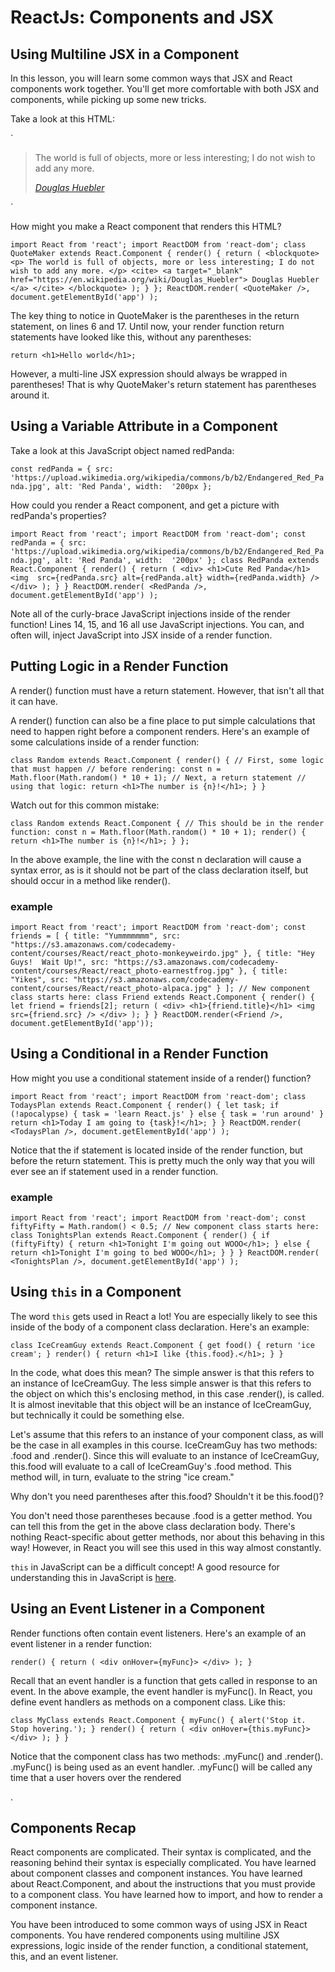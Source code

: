 # ReactJs: Components and JSX

## Using Multiline JSX in a Component
In this lesson, you will learn some common ways that JSX and React components work together. You'll get more comfortable with both JSX and components, while picking up some new tricks.

Take a look at this HTML:

`<blockquote>
  <p>
    The world is full of objects, more or less interesting; I do not wish to add any more.
  </p>
  <cite>
    <a target="_blank"
      href="https://en.wikipedia.org/wiki/Douglas_Huebler">
      Douglas Huebler
    </a>
  </cite>
</blockquote>`

How might you make a React component that renders this HTML?

`import React from 'react';
import ReactDOM from 'react-dom';
class QuoteMaker extends React.Component {
  render() {
    return (
      <blockquote>
        <p>
          The world is full of objects, more or less interesting; I do not wish to add any more.
        </p>
        <cite>
          <a target="_blank"
            href="https://en.wikipedia.org/wiki/Douglas_Huebler">
            Douglas Huebler
          </a>
        </cite>
      </blockquote>
    );
  }
};
ReactDOM.render(
  <QuoteMaker />,
  document.getElementById('app')
);
`

The key thing to notice in QuoteMaker is the parentheses in the return statement, on lines 6 and 17. Until now, your render function return statements have looked like this, without any parentheses:

`return <h1>Hello world</h1>;`

However, a multi-line JSX expression should always be wrapped in parentheses! That is why QuoteMaker's return statement has parentheses around it.


## Using a Variable Attribute in a Component
Take a look at this JavaScript object named redPanda:

`const redPanda = {
  src:  'https://upload.wikimedia.org/wikipedia/commons/b/b2/Endangered_Red_Panda.jpg',
  alt: 'Red Panda',
  width:  '200px
};`

How could you render a React component, and get a picture with redPanda's properties?

`import React from 'react';
import ReactDOM from 'react-dom';
const redPanda = {
  src: 'https://upload.wikimedia.org/wikipedia/commons/b/b2/Endangered_Red_Panda.jpg',
  alt: 'Red Panda',
  width:  '200px'
};
class RedPanda extends React.Component {
  render() {
    return (
      <div>
        <h1>Cute Red Panda</h1>
        <img 
          src={redPanda.src}
          alt={redPanda.alt}
          width={redPanda.width} />
      </div>
    );
  }
}
ReactDOM.render(
  <RedPanda />,
  document.getElementById('app')
);
`

Note all of the curly-brace JavaScript injections inside of the render function! Lines 14, 15, and 16 all use JavaScript injections. You can, and often will, inject JavaScript into JSX inside of a render function.


## Putting Logic in a Render Function
A render() function must have a return statement. However, that isn't all that it can have.

A render() function can also be a fine place to put simple calculations that need to happen right before a component renders. Here's an example of some calculations inside of a render function:

`class Random extends React.Component {
  render() {
    // First, some logic that must happen
    // before rendering:
    const n = Math.floor(Math.random() * 10 + 1);
    // Next, a return statement
    // using that logic:
    return <h1>The number is {n}!</h1>;
  }
}`

Watch out for this common mistake:

`class Random extends React.Component {
  // This should be in the render function:
  const n = Math.floor(Math.random() * 10 + 1);
  render() {
    return <h1>The number is {n}!</h1>;
  }
};`

In the above example, the line with the const n declaration will cause a syntax error, as is it should not be part of the class declaration itself, but should occur in a method like render().

### example 

`import React from 'react';
import ReactDOM from 'react-dom';
const friends = [
  {
    title: "Yummmmmmm",
    src: "https://s3.amazonaws.com/codecademy-content/courses/React/react_photo-monkeyweirdo.jpg"
  },
  {
    title: "Hey Guys!  Wait Up!",
    src: "https://s3.amazonaws.com/codecademy-content/courses/React/react_photo-earnestfrog.jpg"
  },
  {
    title: "Yikes",
    src: "https://s3.amazonaws.com/codecademy-content/courses/React/react_photo-alpaca.jpg"
  }
];
// New component class starts here:
class Friend extends React.Component {
  render() {
    let friend = friends[2];
    return (
      <div>
        <h1>{friend.title}</h1>
        <img src={friend.src} />
      </div>
    );
  }
}
ReactDOM.render(<Friend />, document.getElementById('app'));`


## Using a Conditional in a Render Function
How might you use a conditional statement inside of a render() function?

`import React from 'react';
import ReactDOM from 'react-dom';
class TodaysPlan extends React.Component {
  render() {
    let task;
    if (!apocalypse) {
      task = 'learn React.js'
    } else {
      task = 'run around'
    }
    return <h1>Today I am going to {task}!</h1>;
  }
}
ReactDOM.render(
  <TodaysPlan />,
  document.getElementById('app')
);`

Notice that the if statement is located inside of the render function, but before the return statement. This is pretty much the only way that you will ever see an if statement used in a render function.

### example 
`import React from 'react';
import ReactDOM from 'react-dom';
const fiftyFifty = Math.random() < 0.5;
// New component class starts here:
class TonightsPlan extends React.Component {
  render() {
    if (fiftyFifty) {
      return <h1>Tonight I'm going out WOOO</h1>;
    } else {
      return <h1>Tonight I'm going to bed WOOO</h1>;
    }
  }
}
ReactDOM.render(
  <TonightsPlan />,
  document.getElementById('app')
);`


## Using `this` in a Component
The word `this` gets used in React a lot! You are especially likely to see this inside of the body of a component class declaration. Here's an example:

`class IceCreamGuy extends React.Component {
  get food() {
    return 'ice cream';
  }
  render() {
    return <h1>I like {this.food}.</h1>;
  }
}`

In the code, what does this mean? The simple answer is that this refers to an instance of IceCreamGuy. The less simple answer is that this refers to the object on which this's enclosing method, in this case .render(), is called. It is almost inevitable that this object will be an instance of IceCreamGuy, but technically it could be something else.

Let's assume that this refers to an instance of your component class, as will be the case in all examples in this course. IceCreamGuy has two methods: .food and .render(). Since this will evaluate to an instance of IceCreamGuy, this.food will evaluate to a call of IceCreamGuy's .food method. This method will, in turn, evaluate to the string "ice cream."

Why don't you need parentheses after this.food? Shouldn't it be this.food()?

You don't need those parentheses because .food is a getter method. You can tell this from the get in the above class declaration body. There's nothing React-specific about getter methods, nor about this behaving in this way! However, in React you will see this used in this way almost constantly.

`this` in JavaScript can be a difficult concept! A good resource for understanding this in JavaScript is [here](https://dmitripavlutin.com/gentle-explanation-of-this-in-javascript/).


## Using an Event Listener in a Component
Render functions often contain event listeners. Here's an example of an event listener in a render function:

`render() {
  return (
    <div onHover={myFunc}>
    </div>
  );
}`

Recall that an event handler is a function that gets called in response to an event. In the above example, the event handler is myFunc(). In React, you define event handlers as methods on a component class. Like this:

`class MyClass extends React.Component {
  myFunc() {
    alert('Stop it.  Stop hovering.');
  }
  render() {
    return (
      <div onHover={this.myFunc}>
      </div>
    );
  }
}`

Notice that the component class has two methods: .myFunc() and .render(). .myFunc() is being used as an event handler. .myFunc() will be called any time that a user hovers over the rendered <div></div>.


## Components Recap
React components are complicated. Their syntax is complicated, and the reasoning behind their syntax is especially complicated. You have learned about component classes and component instances. You have learned about React.Component, and about the instructions that you must provide to a component class. You have learned how to import, and how to render a component instance.

You have been introduced to some common ways of using JSX in React components. You have rendered components using multiline JSX expressions, logic inside of the render function, a conditional statement, this, and an event listener.
